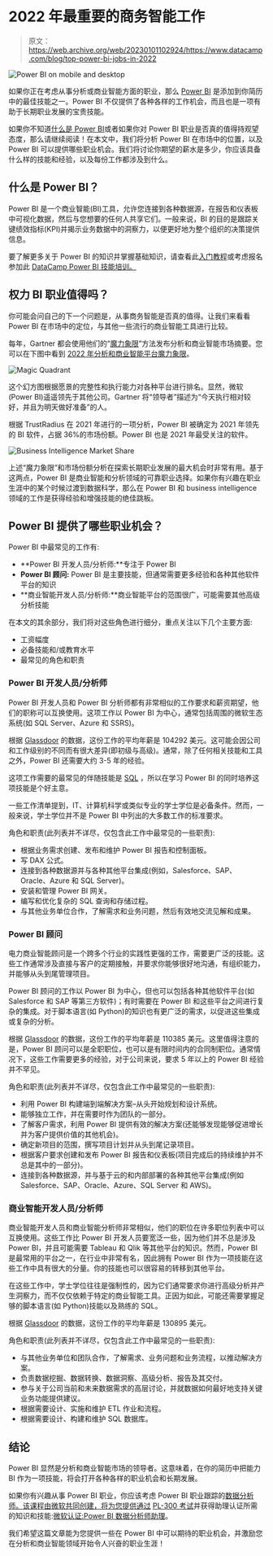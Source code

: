 # 2022 年最重要的商务智能工作

> 原文：<https://web.archive.org/web/20230101102924/https://www.datacamp.com/blog/top-power-bi-jobs-in-2022>

![Power BI on mobile and desktop](img/61ed5eb86b01606353e74e7549b80b66.png)

如果你正在考虑从事分析或商业智能方面的职业，那么 [Power BI](https://web.archive.org/web/20220810141124/http://www.datacamp.com/learn/power-bi) 是添加到你简历中的最佳技能之一。Power BI 不仅提供了各种各样的工作机会，而且也是一项有助于长期职业发展的宝贵技能。

如果你不知道[什么是 Power BI](https://web.archive.org/web/20220810141124/https://www.datacamp.com/blog/all-about-power-bi)或者如果你对 Power BI 职业是否真的值得持观望态度，那么请继续阅读！在本文中，我们将分析 Power BI 在市场中的位置，以及 Power BI 可以提供哪些职业机会。我们将讨论你期望的薪水是多少，你应该具备什么样的技能和经验，以及每份工作都涉及到什么。

## 什么是 Power BI？

Power BI 是一个商业智能(BI)工具，允许您连接到各种数据源，在报告和仪表板中可视化数据，然后与您想要的任何人共享它们。一般来说，BI 的目的是跟踪关键绩效指标(KPI)并揭示业务数据中的洞察力，以便更好地为整个组织的决策提供信息。

要了解更多关于 Power BI 的知识并掌握基础知识，请查看此[入门教程](https://web.archive.org/web/20220810141124/https://www.datacamp.com/tutorial/tutorial-power-bi-for-beginners)或考虑报名参加此 [DataCamp Power BI 技能培训。](https://web.archive.org/web/20220810141124/https://www.datacamp.com/tracks/power-bi-fundamentals)

## 权力 BI 职业值得吗？

你可能会问自己的下一个问题是，从事商务智能是否真的值得。让我们来看看 Power BI 在市场中的定位，与其他一些流行的商业智能工具进行比较。

每年，Gartner 都会使用他们的“[魔力象限](https://web.archive.org/web/20220810141124/https://www.gartner.com/en/research/methodologies/magic-quadrants-research)”方法发布分析和商业智能市场摘要。您可以在下图中看到 [2022 年分析和商业智能平台魔力象限](https://web.archive.org/web/20220810141124/https://powerbi.microsoft.com/en-us/blog/microsoft-named-a-leader-in-the-2022-gartner-magic-quadrant-for-analytics-and-bi-platforms/)。

![Magic Quadrant](img/8e28469055423e19536d8306f74c43d9.png)

这个幻方图根据愿景的完整性和执行能力对各种平台进行排名。显然，微软(Power BI)遥遥领先于其他公司。Gartner 将“领导者”描述为“今天执行相对较好，并且为明天做好准备”的人。

根据 TrustRadius 在 2021 年进行的一项分析，Power BI 被确定为 2021 年领先的 BI 软件，占据 36%的市场份额。Power BI 也是 2021 年最受关注的软件。

![Business Intelligence Market Share](img/d72a641499a156922889c696c54f1fdc.png)

上述“魔力象限”和市场份额分析在探索长期职业发展的最大机会时非常有用。基于这两点，Power BI 是商业智能和分析领域的可靠职业选择。如果你有兴趣在职业生涯中的某个时候过渡到数据科学，那么在 Power BI 和 business intelligence 领域的工作是获得经验和增强技能的绝佳跳板。

## Power BI 提供了哪些职业机会？

Power BI 中最常见的工作有:

*   **Power BI 开发人员/分析师:**专注于 Power BI
*   **Power BI 顾问:** Power BI 是主要技能，但通常需要更多经验和各种其他软件平台的知识
*   **商业智能开发人员/分析师:**商业智能平台的范围很广，可能需要其他高级分析技能

在本文的其余部分，我们将对这些角色进行细分，重点关注以下几个主要方面:

*   工资幅度
*   必备技能和/或教育水平
*   最常见的角色和职责

### Power BI 开发人员/分析师

Power BI 开发人员和 Power BI 分析师都有非常相似的工作要求和薪资期望，他们的职称可以互换使用。这项工作以 Power BI 为中心，通常包括周围的微软生态系统(如 SQL Server、Azure 和 SSRS)。

根据 [Glassdoor](https://web.archive.org/web/20220810141124/https://www.glassdoor.com/Career/power-bi-developer-career_KO0,18.htm) 的数据，这份工作的平均年薪是 104292 美元。这可能会因公司和工作级别的不同而有很大差异(即初级与高级)。通常，除了任何相关技能和工具之外，Power BI 还需要大约 3-5 年的经验。

这项工作需要的最常见的伴随技能是 [SQL](https://web.archive.org/web/20220810141124/http://www.datacamp.com/learn/sql) ，所以在学习 Power BI 的同时培养这项技能是个好主意。

一些工作清单提到，IT、计算机科学或类似专业的学士学位是必备条件。然而，一般来说，学士学位并不是 Power BI 中列出的大多数工作的标准要求。

角色和职责(此列表并不详尽，仅包含此工作中最常见的一些职责):

*   根据业务需求创建、发布和维护 Power BI 报告和控制面板。
*   写 DAX 公式。
*   连接到各种数据源并与各种其他平台集成(例如，Salesforce、SAP、Oracle、Azure 和 SQL Server)。
*   安装和管理 Power BI 网关。
*   编写和优化复杂的 SQL 查询和存储过程。
*   与其他业务单位合作，了解需求和业务问题，然后有效地交流见解和成果。

### Power BI 顾问

电力商业智能顾问是一个跨多个行业的实践性更强的工作，需要更广泛的技能。这些工作通常涉及直接与客户的定期接触，并要求你能够很好地沟通，有组织能力，并能够从头到尾管理项目。

Power BI 顾问的工作以 Power BI 为中心，但也可以包括各种其他软件平台(如 Salesforce 和 SAP 等第三方软件)；有时需要在 Power BI 和这些平台之间进行复杂的集成。对于脚本语言(如 Python)的知识也有更广泛的需求，以促进这些集成或复杂的分析。

根据 [Glassdoor](https://web.archive.org/web/20220810141124/https://www.glassdoor.com/Career/power-bi-consultant-career_KO0,19.htm) 的数据，这份工作的平均年薪是 110385 美元。这里值得注意的是，Power BI 顾问可以是全职职位，也可以是有限时间内的合同制职位。通常情况下，这些工作需要更多的经验，对于公司来说，要求 5 年以上的 Power BI 经验并不罕见。

角色和职责(此列表并不详尽，仅包含此工作中最常见的一些职责):

*   利用 Power BI 构建端到端解决方案–从头开始规划和设计系统。
*   能够独立工作，并在需要时作为团队的一部分。
*   了解客户需求，利用 Power BI 提供有效的解决方案(还能够发现能够促进增长并为客户提供价值的其他机会)。
*   确定新项目的范围，撰写项目计划并从头到尾记录项目。
*   根据客户要求创建和发布 Power BI 报告和仪表板(项目完成后的持续维护并不总是其中的一部分)。
*   连接到各种数据源，并与基于云的和内部部署的各种其他平台集成(例如 Salesforce、SAP、Oracle、Azure、SQL Server 和 AWS)。

### 商业智能开发人员/分析师

商业智能开发人员和商业智能分析师非常相似，他们的职位在许多职位列表中可以互换使用。这些工作比 Power BI 开发人员要宽泛一些，因为他们并不总是涉及 Power BI，并且可能需要 Tableau 和 Qlik 等其他平台的知识。然而，Power BI 是最常用的平台之一，在行业中非常有名，因此拥有 Power BI 作为一项技能在这些工作中具有很大的分量。你的技能也可以很容易的转移到其他平台。

在这些工作中，学士学位往往是强制性的，因为它们通常要求你进行高级分析并产生洞察力，而不仅仅依赖于特定的商业智能工具。正因为如此，可能还需要掌握足够的脚本语言(如 Python)技能以及熟练的 SQL。

根据 [Glassdoor](https://web.archive.org/web/20220810141124/https://www.glassdoor.com/Career/business-intelligence-developer-career_KO0,31.htm) 的数据，这份工作的平均年薪是 130895 美元。

角色和职责(此列表并不详尽，仅包含此工作中最常见的一些职责):

*   与其他业务单位和团队合作，了解需求、业务问题和业务流程，以推动解决方案。
*   负责数据挖掘、数据转换、数据洞察、高级分析、报告及其交付。
*   参与关于公司当前和未来数据需求的高层讨论，并就数据如何最好地支持关键业务功能提供建议。
*   根据需要设计、实施和维护 ETL 作业和流程。
*   根据需要设计、构建和维护 SQL 数据库。

## 结论

Power BI 显然是分析和商业智能市场的领导者。这意味着，在你的简历中把能力 BI 作为一项技能，将会打开各种各样的职业机会和长期发展。

如果你有兴趣从事 Power BI 职业，你应该考虑 Power BI 职业跟踪的[数据分析师。该课程由微软共同创建，将为您提供通过](https://web.archive.org/web/20220810141124/https://www.datacamp.com/tracks/data-analyst-in-power-bi) [PL-300 考试](https://web.archive.org/web/20220810141124/https://docs.microsoft.com/en-us/learn/certifications/exams/pl-300)并获得助理认证所需的知识和技能:[微软认证:Power BI 数据分析师助理](https://web.archive.org/web/20220810141124/https://docs.microsoft.com/en-us/learn/certifications/power-bi-data-analyst-associate/)。

我们希望这篇文章能为您提供一些在 Power BI 中可以期待的职业机会，并激励您在分析和商业智能领域开始令人兴奋的职业生涯！